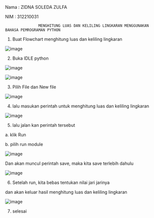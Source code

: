 Nama    :   ZIDNA SOLEDA ZULFA

NIM      :  312210031


                   MENGHITUNG LUAS DAN KELILING LINGKARAN MENGGUNAKAN BAHASA PEMROGRAMAN PYTHON

1. Buat Flowchart menghitung luas dan keliling lingkaran

![image](https://user-images.githubusercontent.com/115474076/198870223-6949b63d-cf73-4b0c-a709-3ec5ba177fd8.png)

2. Buka IDLE python

![image](https://user-images.githubusercontent.com/115474076/198870340-7df764b3-4257-4ab0-a752-fe466ae1bff9.png)

![image](https://user-images.githubusercontent.com/115474076/198870360-6debe273-4dec-4b68-9d2e-cbe20f8c04ea.png)

3. Pilih File dan New file

![image](https://user-images.githubusercontent.com/115474076/198870402-fb5ab656-b079-4539-b0cd-6eb18159655c.png)

4. lalu masukan perintah untuk menghitung luas dan keliling lingkaran

![image](https://user-images.githubusercontent.com/115474076/198870441-47edf887-b19f-49e1-9c50-f3d0455d6f74.png)

5. lalu jalan kan perintah tersebut

a. klik Run

b. pilih run module

![image](https://user-images.githubusercontent.com/115474076/198870494-7bd7faea-8ebc-478b-a21a-ac2c1539537d.png)

Dan akan muncul perintah save, maka kita save terlebih dahulu 

![image](https://user-images.githubusercontent.com/115474076/198870646-d6357e5f-71ec-4a75-b915-61e9faf11031.png)

6. Setelah run, kita bebas tentukan nilai jari jarinya 

dan akan keluar hasil menghitung luas dan keliling lingkaran


![image](https://user-images.githubusercontent.com/115474076/198870721-643b9eac-0b41-420c-a534-56ae8694f417.png)

7. selesai
